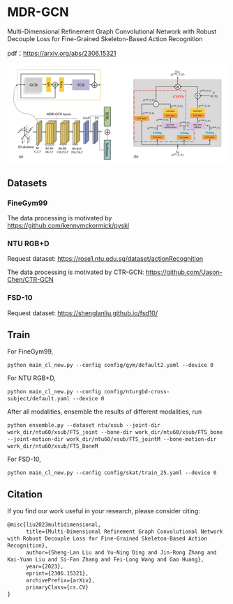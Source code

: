 # MDR-GCN
Multi-Dimensional Refinement Graph Convolutional Network with Robust Decouple Loss for Fine-Grained Skeleton-Based Action Recognition

pdf：https://arxiv.org/abs/2306.15321

![image text](https://github.com/dingyn-Reno/MMFS/blob/main/MDRGCN.png)

## Datasets

### FineGym99

The data processing is motivated by https://github.com/kennymckormick/pyskl

### NTU RGB+D

Request dataset: https://rose1.ntu.edu.sg/dataset/actionRecognition

The data processing is motivated by CTR-GCN: https://github.com/Uason-Chen/CTR-GCN

### FSD-10

Request dataset: https://shenglanliu.github.io/fsd10/

## Train

For FineGym99,
```shell
python main_cl_new.py --config config/gym/default2.yaml --device 0
```

For NTU RGB+D,
```shell
python main_cl_new.py --config config/nturgbd-cross-subject/default.yaml --device 0
```

After all modalities, ensemble the results of different modalities, run
```shell
python ensemble.py --dataset ntu/xsub --joint-dir work_dir/ntu60/xsub/FTS_joint --bone-dir work_dir/ntu60/xsub/FTS_bone --joint-motion-dir work_dir/ntu60/xsub/FTS_jointM --bone-motion-dir work_dir/ntu60/xsub/FTS_BoneM
```

For FSD-10,
```shell
python main_cl_new.py --config config/skat/train_25.yaml --device 0
```

## Citation

If you find our work useful in your research, please consider citing:

```
@misc{liu2023multidimensional,
      title={Multi-Dimensional Refinement Graph Convolutional Network with Robust Decouple Loss for Fine-Grained Skeleton-Based Action Recognition}, 
      author={Sheng-Lan Liu and Yu-Ning Ding and Jin-Rong Zhang and Kai-Yuan Liu and Si-Fan Zhang and Fei-Long Wang and Gao Huang},
      year={2023},
      eprint={2306.15321},
      archivePrefix={arXiv},
      primaryClass={cs.CV}
}
```


